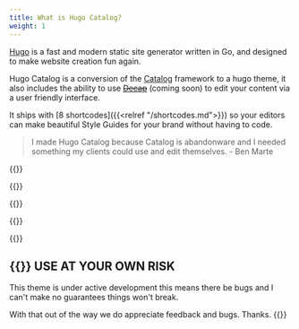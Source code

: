 ```yaml
---
title: What is Hugo Catalog?
weight: 1
---
```

[Hugo](https://gohugo.io) is a fast and modern static site generator written in Go, and designed to make website creation fun again.

Hugo Catalog is a conversion of the [Catalog](https://catalog.style) framework to a hugo theme, it also includes the ability to use ~~[Decap](https://decapcms.org)~~ (coming soon) to edit your content via a user friendly interface.

It ships with [8 shortcodes]({{<relref "/shortcodes.md">}}) so your editors can make beautiful Style Guides for your brand without having to code.

> I made Hugo Catalog because Catalog is abandonware and I needed something my clients could use and edit themselves. - Ben Marte

{{<divider-title text="How does Hugo Catalog help you?">}}

{{<bullet type="check" leadingText="Consistency:" text="Provides a cohesive experience across all of your brand touchpoints by providing a single source of truth">}}

{{<bullet type="check" leadingText="Efficiency:" text="Less time concentrating on details that the design system already accounts for. More time focussing on user experience, flows, iterating, building valuable new features, and improving your products">}}

{{<bullet type="check" leadingText="Onboarding:" text="Helps provide an overview of your brand and the expectations of anyone representing it">}}

{{<bullet type="check" leadingText="Culture:" text="Promotes and encourages value in design, internally across all teams">}}

{{<hint type="danger" span="6">}}
**USE AT YOUR OWN RISK**
---

This theme is under active development this means there be bugs and I can't make no guarantees things won't break.

With that out of the way we do appreciate feedback and bugs. Thanks.
{{</hint>}}
